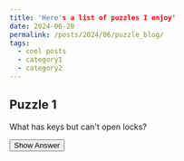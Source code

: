 ```yaml
---
title: 'Here's a list of puzzles I enjoy'
date: 2024-06-20
permalink: /posts/2024/06/puzzle_blog/
tags:
  - cool posts
  - category1
  - category2
---
```


## Puzzle 1
What has keys but can't open locks?

<button onclick="document.getElementById('answer1').style.display='block'">Show Answer</button>
<div id="answer1" style="display:none;">
A piano.
</div>
